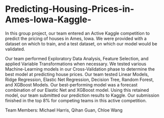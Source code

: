 # Predicting-Housing-Prices-in-Ames-Iowa-Kaggle-
In this group project, our team entered an Active Kaggle competition to predict the pricing of houses in Ames, Iowa. We were provided with a dataset on which to train, and a test dataset, on which our model would be validated. 

Our team performed Exploratory Data Analysis, Feature Selection, and applied Variable Transformations when necessary. We tested various Machine-Learning models in our Cross-Validation phase to determine the best model at predicting house prices. Our team tested Linear Models, Ridge Regression, Elastic Net Regression, Decision Tree, Random Forest, and XGBoost Models. Our best-performing model was a forecast combination of our Elastic Net and XGBoost model. Using this retained model, our team submitted our prediction results to Kaggle. Our submission finished in the top 8% for competing teams in this active competition. 

Team Members: Michael Harris, Qihan Guan, Chloe Wang

